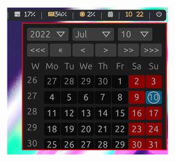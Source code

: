 ![Alt text](https://github.com/abhijeetbhagat/calendar-popup/blob/master/popup.png "calendar-popup")
